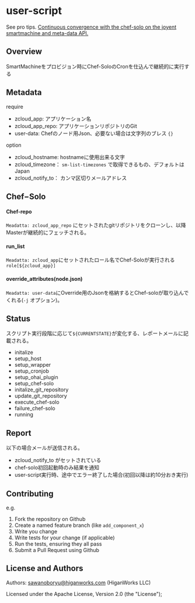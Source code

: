 user-script
=====

See pro tips. [Continuous convergence with the chef-solo on the joyent smartmachine and meta-data API.](https://coderwall.com/p/9gk3ag)

Overview
----

SmartMachineをプロビジョン時にChef-SoloのCronを仕込んで継続的に実行する


Metadata
----

require

- zcloud_app: アプリケーション名
- zcloud_app_repo: アプリケーションリポジトリのGit
- user-data: Chefのノード用Json、必要ない場合は文字列のブレス `{}`

option

- zcloud_hostname: hostnameに使用出来る文字
- zcloud_timezone： `sm-list-timezones` で取得できるもの、デフォルトはJapan
- zcloud_notify_to： カンマ区切りメールアドレス

Chef−Solo
----

#### Chef-repo

`Meadatta: zcloud_app_repo` にセットされたgitリポジトリをクローンし、以降Masterが継続的にフェッチされる。

#### run_list

`Meadatta: zcloud_app`にセットされたロール名でChef-Soloが実行される `role[${zcloud_app}]`

#### override_attributes(node.json)

`Meadatta: user-data`にOverride用のJsonを格納するとChef-soloが取り込んでくれる(`-j` オプション)。


Status
----

スクリプト実行段階に応じて`${CURRENTSTATE}`が変化する、レポートメールに記載される。

- initalize
- setup_host
- setup_wrapper
- setup_cronjob
- setup_ohai_plugin
- setup_chef-solo
- initalize_git_repository
- update_git_repository
- execute_chef-solo
- failure_chef-solo
- running

Report
----

以下の場合メールが送信される。

- zcloud_notify_to がセットされている
- chef-solo初回起動時のみ結果を通知
- user-script実行時、途中でエラー終了した場合(初回以降は約10分おき実行)

Contributing
------------

e.g.

1. Fork the repository on Github
2. Create a named feature branch (like `add_component_x`)
3. Write you change
4. Write tests for your change (if applicable)
5. Run the tests, ensuring they all pass
6. Submit a Pull Request using Github

License and Authors
-------------------
Authors: sawanoboryu@higanworks.com (HiganWorks LLC)

Licensed under the Apache License, Version 2.0 (the "License");